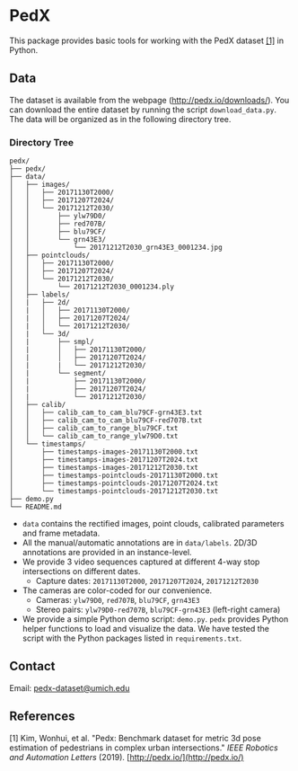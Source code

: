 

# PedX

This package provides basic tools for working with the PedX dataset [[1]](#references) in Python.

## Data
The dataset is available from the webpage (http://pedx.io/downloads/). You can download the entire dataset by running the script `download_data.py`.  The data will be organized as in the following directory tree.

### Directory Tree
```
pedx/
├── pedx/
├── data/
│   ├── images/
│   │   ├── 20171130T2000/
│   │   ├── 20171207T2024/
│   │   └── 20171212T2030/
│   │       ├── ylw79D0/
│   │       ├── red707B/
│   │       ├── blu79CF/
│   │       └── grn43E3/
│   │           └── 20171212T2030_grn43E3_0001234.jpg
│   ├── pointclouds/
│   │   ├── 20171130T2000/
│   │   ├── 20171207T2024/
│   │   └── 20171212T2030/
│   │       └── 20171212T2030_0001234.ply
│   ├── labels/
│   |   ├── 2d/
│   |   │   ├── 20171130T2000/
│   |   │   ├── 20171207T2024/
│   |   │   └── 20171212T2030/
│   |   └── 3d/
│   |       ├── smpl/
│   |       │   ├── 20171130T2000/
│   |       │   ├── 20171207T2024/
│   |       |   └── 20171212T2030/
│   |       └── segment/
│   |           ├── 20171130T2000/
│   |           ├── 20171207T2024/
│   |           └── 20171212T2030/
│   ├── calib/
│   │   ├── calib_cam_to_cam_blu79CF-grn43E3.txt
│   │   ├── calib_cam_to_cam_blu79CF-red707B.txt
│   │   ├── calib_cam_to_range_blu79CF.txt
│   │   └── calib_cam_to_range_ylw79D0.txt
│   └── timestamps/
│       ├── timestamps-images-20171130T2000.txt
│       ├── timestamps-images-20171207T2024.txt
│       ├── timestamps-images-20171212T2030.txt
│       ├── timestamps-pointclouds-20171130T2000.txt
│       ├── timestamps-pointclouds-20171207T2024.txt
│       └── timestamps-pointclouds-20171212T2030.txt
├── demo.py
└── README.md
```

* `data` contains the rectified images, point clouds, calibrated parameters and frame metadata.
* All the manual/automatic annotations are in `data/labels`. 2D/3D annotations are provided in an instance-level.
* We provide 3 video sequences captured at different 4-way stop intersections on different dates.
	* Capture dates: `20171130T2000`, `20171207T2024`, `20171212T2030`
* The cameras are color-coded for our convenience.
	* Cameras: `ylw79D0`, `red707B`, `blu79CF`, `grn43E3`
	* Stereo pairs: `ylw79D0-red707B`, `blu79CF-grn43E3` (left-right camera)
* We provide a simple Python demo script: `demo.py`. `pedx` provides Python helper functions to load and visualize the data. We have tested the script with the Python packages listed in `requirements.txt`.


## Contact
Email: pedx-dataset@umich.edu

## References
[1] Kim, Wonhui, et al. "Pedx: Benchmark dataset for metric 3d pose estimation of pedestrians in complex urban intersections."  _IEEE Robotics and Automation Letters_  (2019). [http://pedx.io/](http://pedx.io/)